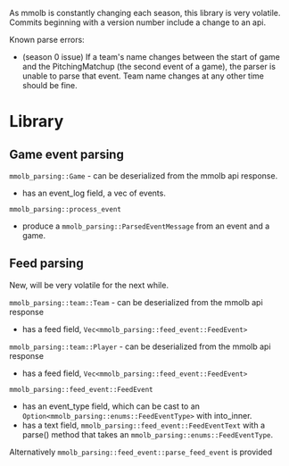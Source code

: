 As mmolb is constantly changing each season, this library is very volatile. Commits beginning with a version number include a change to an api.

Known parse errors:
- (season 0 issue) If a team's name changes between the start of game and the PitchingMatchup (the second event of a game), the parser is unable to parse that event. Team name changes at any other time should be fine.

# Library
## Game event parsing
`mmolb_parsing::Game` - can be deserialized from the mmolb api response.
- has an event_log field, a vec of events.

`mmolb_parsing::process_event`
- produce a `mmolb_parsing::ParsedEventMessage` from an event and a game.

## Feed parsing
New, will be very volatile for the next while.

`mmolb_parsing::team::Team` - can be deserialized from the mmolb api response
- has a feed field, `Vec<mmolb_parsing::feed_event::FeedEvent>`

`mmolb_parsing::team::Player` - can be deserialized from the mmolb api response
- has a feed field, `Vec<mmolb_parsing::feed_event::FeedEvent>`

`mmolb_parsing::feed_event::FeedEvent`
- has an event_type field, which can be cast to an `Option<mmolb_parsing::enums::FeedEventType>` with into_inner.
- has a text field, `mmolb_parsing::feed_event::FeedEventText` with a parse() method that takes an `mmolb_parsing::enums::FeedEventType`.

Alternatively `mmolb_parsing::feed_event::parse_feed_event` is provided
